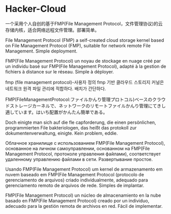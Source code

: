 # Hacker-Cloud
一个采用个人自创的基于FMP(File Management Protocol，文件管理协议)的云存储内核，适合网络远程文件管理。部署简单。

File Management Protocol (FMP) a self-created cloud storage kernel based on File Management Protocol (FMP), suitable for network remote File Management.  Simple deployment.  

FMP(File Management Protocol) un noyau de stockage en nuage créé par un individu basé sur FMP(File Management Protocol), adapté à la gestion de fichiers à distance sur le réseau.  Simple à déployer.  

fmp (file management protocol)-사용자 정의 fmp 기반 클라우드 스토리지 커널은 네트워크 원격 파일 관리에 적합하다. 배치가 간단하다. 

FMP(FileManagementProtocol:ファイルかんり管理プロトコル)ベースのクラウドストレージカーネルで、ネットワークのリモートファイルかんり管理にてきし適しています。はいち配置がかんたん簡単である。

Doch einigte man sich auf die fle capforderung, die einen persönlichen, programmierten File bakteriologen, das heißt das protokoll zur dokumentenverwaltung, einigte.  Kein problem, eddie.  

Облачное хранилище с использованием FMP(File Management Protocol), основанное на личном самоуправлении, основанном на FMP(File Management Protocol, протоколе управления файлами), соответствует удаленному управлению файлами в сети.  Развертывание простое.  

Usando FMP(File Management Protocol) um kernel de armazenamento em nuvem baseado em FMP(File Management Protocol (protocolo de gerenciamento de arquivos) criado individualmente, adequado para gerenciamento remoto de arquivos de rede.  Simples de implantar.  

FMP(File Management Protocol) un núcleo de almacenamiento en la nube basado en FMP(File Management Protocol) creado por un individuo, adecuado para la gestión remota de archivos en red.  Fácil de implementar.  
